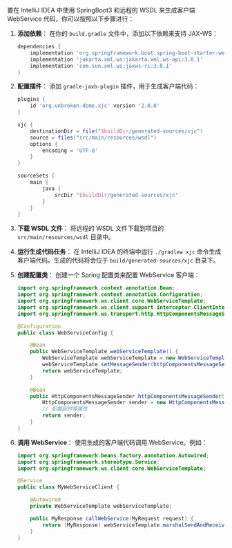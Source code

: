 要在 IntelliJ IDEA 中使用 SpringBoot3 和远程的 WSDL 来生成客户端 WebService 代码，你可以按照以下步骤进行：

1. **添加依赖**：
   在你的 `build.gradle` 文件中，添加以下依赖来支持 JAX-WS：

    ```groovy
    dependencies {
        implementation 'org.springframework.boot:spring-boot-starter-web-services'
        implementation 'jakarta.xml.ws:jakarta.xml.ws-api:3.0.1'
        implementation 'com.sun.xml.ws:jaxws-ri:3.0.1'
    }
    ```

2. **配置插件**：
   添加 `gradle-jaxb-plugin` 插件，用于生成客户端代码：

    ```groovy
    plugins {
        id 'org.unbroken-dome.xjc' version '2.0.0'
    }

    xjc {
        destinationDir = file("$buildDir/generated-sources/xjc")
        source = files("src/main/resources/wsdl")
        options {
            encoding = 'UTF-8'
        }
    }

    sourceSets {
        main {
            java {
                srcDir "$buildDir/generated-sources/xjc"
            }
        }
    }
    ```

3. **下载 WSDL 文件**：
   将远程的 WSDL 文件下载到项目的 `src/main/resources/wsdl` 目录中。

4. **运行生成代码任务**：
   在 IntelliJ IDEA 的终端中运行 `./gradlew xjc` 命令生成客户端代码。生成的代码将会位于 `build/generated-sources/xjc` 目录下。

5. **创建配置类**：
   创建一个 Spring 配置类来配置 WebService 客户端：

    ```java
    import org.springframework.context.annotation.Bean;
    import org.springframework.context.annotation.Configuration;
    import org.springframework.ws.client.core.WebServiceTemplate;
    import org.springframework.ws.client.support.interceptor.ClientInterceptor;
    import org.springframework.ws.transport.http.HttpComponentsMessageSender;

    @Configuration
    public class WebServiceConfig {

        @Bean
        public WebServiceTemplate webServiceTemplate() {
            WebServiceTemplate webServiceTemplate = new WebServiceTemplate();
            webServiceTemplate.setMessageSender(httpComponentsMessageSender());
            return webServiceTemplate;
        }

        @Bean
        public HttpComponentsMessageSender httpComponentsMessageSender() {
            HttpComponentsMessageSender sender = new HttpComponentsMessageSender();
            // 配置超时等属性
            return sender;
        }
    }
    ```

6. **调用 WebService**：
   使用生成的客户端代码调用 WebService。例如：

    ```java
    import org.springframework.beans.factory.annotation.Autowired;
    import org.springframework.stereotype.Service;
    import org.springframework.ws.client.core.WebServiceTemplate;

    @Service
    public class MyWebServiceClient {

        @Autowired
        private WebServiceTemplate webServiceTemplate;

        public MyResponse callWebService(MyRequest request) {
            return (MyResponse) webServiceTemplate.marshalSendAndReceive(request);
        }
    }
    ```


